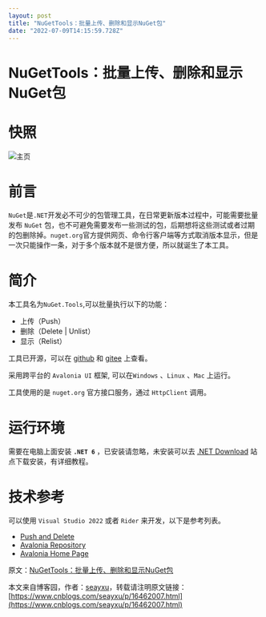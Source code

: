 ```yaml
---
layout: post
title: "NuGetTools：批量上传、删除和显示NuGet包"
date: "2022-07-09T14:15:59.728Z"
---
```

NuGetTools：批量上传、删除和显示NuGet包
===========================

快照
==

![主页](https://mmbiz.qpic.cn/mmbiz_png/0cJCvutu5Ez5fbdfadHduibpMTgU6puxGGQkVsDmqK1l6UjX5Q0jKHUQGhNBv8MqJ9bvz5sZHEMiaI9qD16sTaicQ/0?wx_fmt=png)

前言
==

`NuGet`是`.NET`开发必不可少的包管理工具，在日常更新版本过程中，可能需要批量发布 `NuGet` 包，也不可避免需要发布一些测试的包，后期想将这些测试或者过期的包删除掉。`nuget.org`官方提供网页、命令行客户端等方式取消版本显示，但是一次只能操作一条，对于多个版本就不是很方便，所以就诞生了本工具。

简介
==

本工具名为`NuGet.Tools`,可以批量执行以下的功能：

*   上传（Push）
*   删除（Delete | Unlist）
*   显示（Relist）

工具已开源，可以在 [github](https://github.com/seayxu/nuget.tools) 和 [gitee](https://gitee.com/seayxu/nuget.tools) 上查看。

采用跨平台的 `Avalonia UI` 框架, 可以在`Windows` 、`Linux` 、`Mac` 上运行。

工具使用的是 `nuget.org` 官方接口服务，通过 `HttpClient` 调用。

运行环境
====

需要在电脑上面安装 **`.NET 6`** ，已安装请忽略，未安装可以去 [.NET Download](https://dot.net) 站点下载安装，有详细教程。

技术参考
====

可以使用 `Visual Studio 2022` 或者 `Rider` 来开发，以下是参考列表。

*   [Push and Delete](https://docs.microsoft.com/en-us/nuget/api/package-publish-resource)
*   [Avalonia Repository](https://github.com/AvaloniaUI/Avalonia)
*   [Avalonia Home Page](https://avaloniaui.net/)

原文：[NuGetTools：批量上传、删除和显示NuGet包](https://mp.weixin.qq.com/s?__biz=MjM5NTEzMTA3Ng==&mid=2454565556&idx=1&sn=b894e6ea3c82189e0c387149989e7227&chksm=b144291f8633a0095b53b02a58edcba21fc18c3602b35460896d2330d88ccd333c5e807800b3#rd)

本文来自博客园，作者：[seayxu](https://www.cnblogs.com/seayxu/)，转载请注明原文链接：[https://www.cnblogs.com/seayxu/p/16462007.html](https://www.cnblogs.com/seayxu/p/16462007.html)